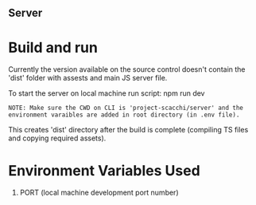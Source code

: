 ## Server


# Build and run

Currently the version available on the source control doesn't contain the 'dist' folder with assests and main JS server file.

To start the server on local machine run script:
    npm run dev

    NOTE: Make sure the CWD on CLI is 'project-scacchi/server' and the environment varaibles are added in root directory (in .env file).

This creates 'dist' directory after the build is complete (compiling TS files and copying required assets).


# Environment Variables Used

1. PORT (local machine development port number)